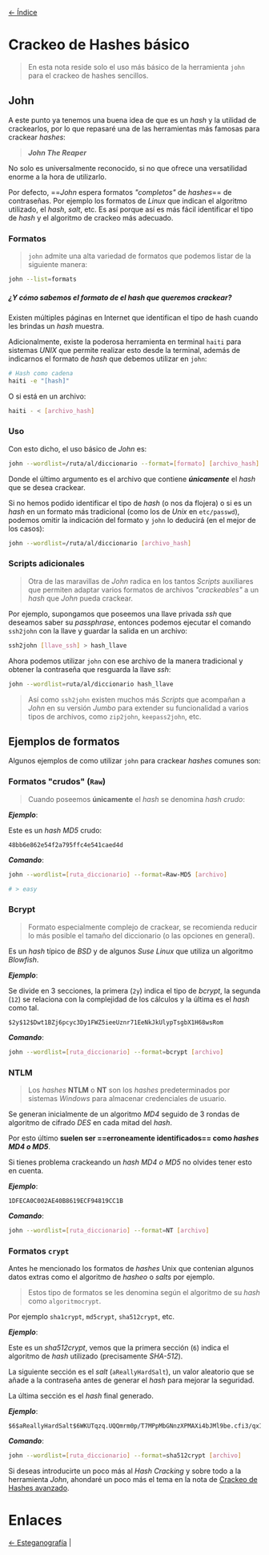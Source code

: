 [<- Índice](../Pentesting.md)
# Crackeo de Hashes básico

> En esta nota reside solo el uso más básico de la herramienta `john` para el crackeo de hashes sencillos.

## John

A este punto ya tenemos una buena idea de que es un *hash* y la utilidad de crackearlos, por lo que repasaré una de las herramientas más famosas para crackear *hashes*:

> ***John The Reaper***

No solo es universalmente reconocido, si no que ofrece una versatilidad enorme a la hora de utilizarlo.

Por defecto, ==*John* espera formatos *"completos"* de *hashes*== de contraseñas. Por ejemplo los formatos de *Linux* que indican el algoritmo utilizado, el *hash*, *salt*, etc.
Es así porque así es más fácil identificar el tipo de *hash* y el algoritmo de crackeo más adecuado.

### Formatos

> `john` admite una alta variedad de formatos que podemos listar de la siguiente manera:

```bash
john --list=formats
```

##### ¿Y cómo sabemos el formato de el *hash* que queremos crackear?

Existen múltiples páginas en Internet que identifican el tipo de hash cuando les brindas un *hash* muestra.

Adicionalmente, existe la poderosa herramienta en terminal `haiti` para sistemas *UNIX* que permite realizar esto desde la terminal, además de indicarnos el formato de *hash* que debemos utilizar en `john`:

```bash
# Hash como cadena
haiti -e "[hash]"
```

O si está en un archivo:

```bash
haiti - < [archivo_hash]
```

### Uso

Con esto dicho, el uso básico de *John* es:

```bash
john --wordlist=/ruta/al/diccionario --format=[formato] [archivo_hash]
```

Donde el último argumento es el archivo que contiene ***únicamente*** el *hash* que se desea crackear.

Si no hemos podido identificar el tipo de *hash* (o nos da flojera) o si es un *hash* en un formato más tradicional (como los de *Unix* en `etc/passwd`), podemos omitir la indicación del formato y `john` lo deducirá (en el mejor de los casos):

```bash
john --wordlist=/ruta/al/diccionario [archivo_hash]
```

### Scripts adicionales

> Otra de las maravillas de *John* radica en los tantos *Scripts* auxiliares que permiten adaptar varios formatos de archivos *"crackeables"* a un *hash* que *John* pueda crackear.

Por ejemplo, supongamos que poseemos una llave privada *ssh* que deseamos saber su *passphrase*, entonces podemos ejecutar el comando `ssh2john` con la llave y guardar la salida en un archivo:

```bash
ssh2john [llave_ssh] > hash_llave
```

Ahora podemos utilizar `john` con ese archivo de la manera tradicional y obtener la contraseña que resguarda la llave *ssh*:

```bash
john --wordlist=ruta/al/diccionario hash_llave
```

> Así como `ssh2john` existen muchos más *Scripts* que acompañan a *John* en su versión *Jumbo* para extender su funcionalidad a varios tipos de archivos, como `zip2john`, `keepass2john`, etc.

## Ejemplos de formatos

Algunos ejemplos de como utilizar `john` para crackear *hashes* comunes son:

### Formatos "crudos" (`Raw`)

> Cuando poseemos **únicamente** el *hash* se denomina *hash crudo*:

***Ejemplo***:

Este es un *hash MD5* crudo:

```
48bb6e862e54f2a795ffc4e541caed4d
```

***Comando***:

```bash
john --wordlist=[ruta_diccionario] --format=Raw-MD5 [archivo]

# > easy
```

### Bcrypt

> Formato especialmente complejo de crackear, se recomienda reducir lo más posible el tamaño del diccionario (o las opciones en general).

Es un *hash* típico de *BSD* y de algunos *Suse Linux* que utiliza un algoritmo *Blowfish*.

***Ejemplo***:

Se divide en 3 secciones, la primera (`2y`) indica el tipo de *bcrypt*, la segunda (`12`) se relaciona con la complejidad de los cálculos y la última es el *hash* como tal.

```
$2y$12$Dwt1BZj6pcyc3Dy1FWZ5ieeUznr71EeNkJkUlypTsgbX1H68wsRom
```

***Comando***:

```bash
john --wordlist=[ruta_diccionario] --format=bcrypt [archivo]
```

### NTLM

> Los *hashes* **NTLM** o **NT** son los *hashes* predeterminados por sistemas *Windows* para almacenar credenciales de usuario.

Se generan inicialmente de un algoritmo *MD4* seguido de 3 rondas de algoritmo de cifrado *DES* en cada mitad del *hash*.

Por esto último **suelen ser ==erroneamente identificados== como *hashes MD4 o MD5***.

Si tienes problema crackeando un *hash MD4 o MD5* no olvides tener esto en cuenta.

***Ejemplo***:

```
1DFECA0C002AE40B8619ECF94819CC1B
```

***Comando***:

```bash
john --wordlist=[ruta_diccionario] --format=NT [archivo]
```

### Formatos `crypt`

Antes he mencionado los formatos de *hashes* Unix que contenian algunos datos extras como el algoritmo de *hasheo* o *salts* por ejemplo.

> Estos tipo de formatos se les denomina según el algoritmo de su *hash* como `algoritmocrypt`.

Por ejemplo `sha1crypt`, `md5crypt`, `sha512crypt`, etc.

***Ejemplo***:

Este es un *sha512crypt*, vemos que la primera sección (`6`) indica el algoritmo de *hash* utilizado (precisamente *SHA-512*).

La siguiente sección es el *salt* (`aReallyHardSalt`), un valor aleatorio que se añade a la contraseña antes de generar el *hash* para mejorar la seguridad.

La última sección es el *hash* final generado.

***Ejemplo***:

```
$6$aReallyHardSalt$6WKUTqzq.UQQmrm0p/T7MPpMbGNnzXPMAXi4bJMl9be.cfi3/qxIf.hsGpS41BqMhSrHVXgMpdjS6xeKZAs02.
```

***Comando***:

```bash
john --wordlist=[ruta_diccionario] --format=sha512crypt [archivo]
```

Si deseas introducirte un poco más al *Hash Cracking* y sobre todo a la herramienta *John*, ahondaré un poco más el tema en la nota de [Crackeo de Hashes avanzado](HashCrackingAvanzado.md).

# Enlaces

[<- Esteganografía](Esteganografia.md) |